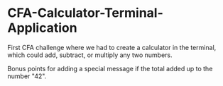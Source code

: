 # CFA-Calculator-Terminal-Application

First CFA challenge where we had to create a calculator in the terminal, which could add, subtract, or multiply any two numbers.

Bonus points for adding a special message if the total added up to the number "42".
